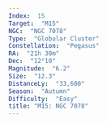 ```yaml
---
Index:  15
Target:  "M15"
NGC:  "NGC 7078"
Type:  "Globular Cluster"
Constellation:  "Pegasus"
RA:  "21h 30m"
Dec:  "12°10"
Magnitude:  "6.2"
Size:  "12.3"
DistanceLy:  "33,600"
Season:  "Autumn"
Difficulty:  "Easy"
title: "M15: NGC 7078"
---
```

